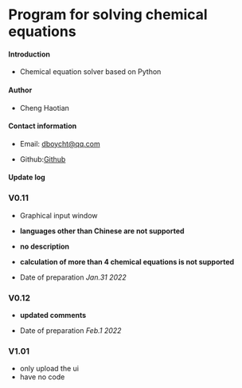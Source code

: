 # Program for solving chemical equations



#### Introduction

- Chemical equation solver based on Python



#### Author

- Cheng Haotian



#### Contact information

- Email: dboycht@qq.com

- Github:[Github]( http://github.com/chenghaotia )



#### Update log

### V0.11

-  Graphical input window

-  **languages other than Chinese are not supported**

-  **no description**

-  **calculation of more than 4 chemical equations is not supported**

-  Date of preparation _Jan.31 2022_

### V0.12

-  **updated comments**

- Date of preparation _Feb.1 2022_

### V1.01
-  only upload the ui
-  have no code
